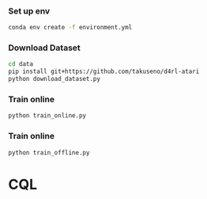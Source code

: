 ### Set up env
```bash
conda env create -f environment.yml
```

### Download Dataset
```bash
cd data
pip install git+https://github.com/takuseno/d4rl-atari
python download_dataset.py
```
### Train online
```bash
python train_online.py
```

### Train online
```bash
python train_offline.py
```
# CQL
